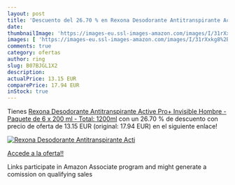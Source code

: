 ```yaml
---
layout: post
title: 'Descuento del 26.70 % en Rexona Desodorante Antitranspirante Acti'
date: 
thumbnailImage: 'https://images-eu.ssl-images-amazon.com/images/I/31rXxkg8%2BFL._SL200_.jpg'
images: [ 'https://images-eu.ssl-images-amazon.com/images/I/31rXxkg8%2BFL._SL200_.jpg' ]
comments: true
category: ofertas
author: ring
slug: B07BJGL1X2
description:
actualPrice: 13.15 EUR
comparePrice: 17.94 EUR
inStock: true
---
```


Tienes [Rexona Desodorante Antitranspirante Active Pro+ Invisible Hombre - Paquete de 6 x 200 ml - Total: 1200ml](https://www.amazon.es/dp/B07BJGL1X2/?tag=tolees-21) con un 26.70 % de descuento con precio de oferta de 13.15 EUR (original: 17.94 EUR) en el siguiente enlace!

[![Rexona Desodorante Antitranspirante Acti](https://images-eu.ssl-images-amazon.com/images/I/31rXxkg8%2BFL._SL200_.jpg)](https://www.amazon.es/dp/B07BJGL1X2/?tag=tolees-21)

[Accede a la oferta!!](https://www.amazon.es/dp/B07BJGL1X2/?tag=tolees-21)

Links participate in Amazon Associate program and might generate a comission on qualifying sales


